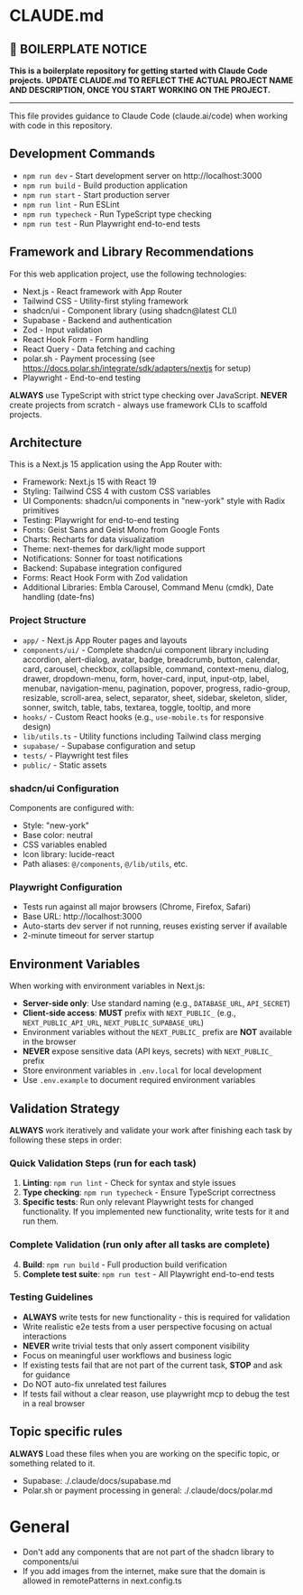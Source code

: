# CLAUDE.md

## 🚀 BOILERPLATE NOTICE

**This is a boilerplate repository for getting started with Claude Code projects.**
**UPDATE CLAUDE.md TO REFLECT THE ACTUAL PROJECT NAME AND DESCRIPTION, ONCE YOU START WORKING ON THE PROJECT.**

---

This file provides guidance to Claude Code (claude.ai/code) when working with code in this repository.

## Development Commands

- `npm run dev` - Start development server on http://localhost:3000
- `npm run build` - Build production application
- `npm run start` - Start production server
- `npm run lint` - Run ESLint
- `npm run typecheck` - Run TypeScript type checking
- `npm run test` - Run Playwright end-to-end tests

## Framework and Library Recommendations

For this web application project, use the following technologies:

- Next.js - React framework with App Router
- Tailwind CSS - Utility-first styling framework
- shadcn/ui - Component library (using shadcn@latest CLI)
- Supabase - Backend and authentication
- Zod - Input validation
- React Hook Form - Form handling
- React Query - Data fetching and caching
- polar.sh - Payment processing (see https://docs.polar.sh/integrate/sdk/adapters/nextjs for setup)
- Playwright - End-to-end testing

**ALWAYS** use TypeScript with strict type checking over JavaScript.
**NEVER** create projects from scratch - always use framework CLIs to scaffold projects.

## Architecture

This is a Next.js 15 application using the App Router with:

- Framework: Next.js 15 with React 19
- Styling: Tailwind CSS 4 with custom CSS variables
- UI Components: shadcn/ui components in "new-york" style with Radix primitives
- Testing: Playwright for end-to-end testing
- Fonts: Geist Sans and Geist Mono from Google Fonts
- Charts: Recharts for data visualization
- Theme: next-themes for dark/light mode support
- Notifications: Sonner for toast notifications
- Backend: Supabase integration configured
- Forms: React Hook Form with Zod validation
- Additional Libraries: Embla Carousel, Command Menu (cmdk), Date handling (date-fns)

### Project Structure

- `app/` - Next.js App Router pages and layouts
- `components/ui/` - Complete shadcn/ui component library including accordion, alert-dialog, avatar, badge, breadcrumb, button, calendar, card, carousel, checkbox, collapsible, command, context-menu, dialog, drawer, dropdown-menu, form, hover-card, input, input-otp, label, menubar, navigation-menu, pagination, popover, progress, radio-group, resizable, scroll-area, select, separator, sheet, sidebar, skeleton, slider, sonner, switch, table, tabs, textarea, toggle, tooltip, and more
- `hooks/` - Custom React hooks (e.g., `use-mobile.ts` for responsive design)
- `lib/utils.ts` - Utility functions including Tailwind class merging
- `supabase/` - Supabase configuration and setup
- `tests/` - Playwright test files
- `public/` - Static assets

### shadcn/ui Configuration

Components are configured with:
- Style: "new-york"
- Base color: neutral
- CSS variables enabled
- Icon library: lucide-react
- Path aliases: `@/components`, `@/lib/utils`, etc.

### Playwright Configuration
- Tests run against all major browsers (Chrome, Firefox, Safari)
- Base URL: http://localhost:3000
- Auto-starts dev server if not running, reuses existing server if available
- 2-minute timeout for server startup

## Environment Variables

When working with environment variables in Next.js:

- **Server-side only**: Use standard naming (e.g., `DATABASE_URL`, `API_SECRET`)
- **Client-side access**: **MUST** prefix with `NEXT_PUBLIC_` (e.g., `NEXT_PUBLIC_API_URL`, `NEXT_PUBLIC_SUPABASE_URL`)
- Environment variables without the `NEXT_PUBLIC_` prefix are **NOT** available in the browser
- **NEVER** expose sensitive data (API keys, secrets) with `NEXT_PUBLIC_` prefix
- Store environment variables in `.env.local` for local development
- Use `.env.example` to document required environment variables

## Validation Strategy

**ALWAYS** work iteratively and validate your work after finishing each task by following these steps in order:

### Quick Validation Steps (run for each task)
1. **Linting**: `npm run lint` - Check for syntax and style issues
2. **Type checking**: `npm run typecheck` - Ensure TypeScript correctness    
3. **Specific tests**: Run only relevant Playwright tests for changed functionality. If you implemented new functionality, write tests for it and run them.

### Complete Validation (run only after all tasks are complete)
4. **Build**: `npm run build` - Full production build verification
5. **Complete test suite**: `npm run test` - All Playwright end-to-end tests

### Testing Guidelines
- **ALWAYS** write tests for new functionality - this is required for validation
- Write realistic e2e tests from a user perspective focusing on actual interactions
- **NEVER** write trivial tests that only assert component visibility
- Focus on meaningful user workflows and business logic
- If existing tests fail that are not part of the current task, **STOP** and ask for guidance
- Do NOT auto-fix unrelated test failures
- If tests fail without a clear reason, use playwright mcp to debug the test in a real browser

## Topic specific rules

**ALWAYS** Load these files when you are working on the specific topic, or something related to it.

- Supabase: ./.claude/docs/supabase.md
- Polar.sh or payment processing in general: ./.claude/docs/polar.md

# General
- Don't add any components that are not part of the shadcn library to components/ui
- If you add images from the internet, make sure that the domain is allowed in remotePatterns in next.config.ts